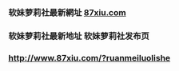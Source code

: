 ### 软妹萝莉社最新網址 [87xiu.com](http://www.87xiu.com/?ruanmeiluolishe) 
### 软妹萝莉社最新地址 软妹萝莉社发布页
### http://www.87xiu.com/?ruanmeiluolishe
